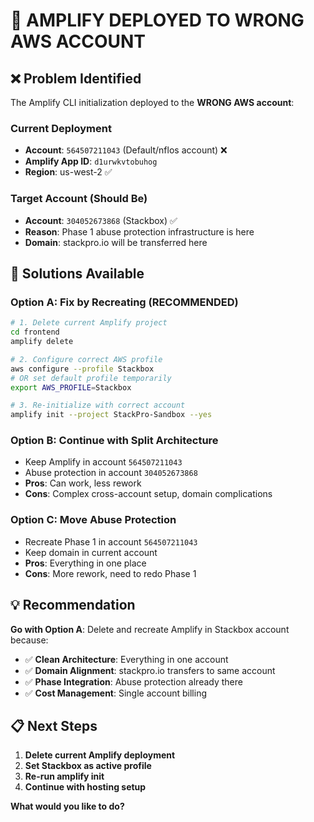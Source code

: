 # 🚨 **AMPLIFY DEPLOYED TO WRONG AWS ACCOUNT**

## ❌ **Problem Identified**

The Amplify CLI initialization deployed to the **WRONG AWS account**:

### **Current Deployment**
- **Account**: `564507211043` (Default/nflos account) ❌
- **Amplify App ID**: `d1urwkvtobuhog` 
- **Region**: us-west-2 ✅

### **Target Account (Should Be)**
- **Account**: `304052673868` (Stackbox) ✅
- **Reason**: Phase 1 abuse protection infrastructure is here
- **Domain**: stackpro.io will be transferred here

## 🔧 **Solutions Available**

### **Option A: Fix by Recreating (RECOMMENDED)**
```bash
# 1. Delete current Amplify project
cd frontend
amplify delete

# 2. Configure correct AWS profile 
aws configure --profile Stackbox
# OR set default profile temporarily
export AWS_PROFILE=Stackbox

# 3. Re-initialize with correct account
amplify init --project StackPro-Sandbox --yes
```

### **Option B: Continue with Split Architecture**
- Keep Amplify in account `564507211043`
- Abuse protection in account `304052673868` 
- **Pros**: Can work, less rework
- **Cons**: Complex cross-account setup, domain complications

### **Option C: Move Abuse Protection** 
- Recreate Phase 1 in account `564507211043`
- Keep domain in current account
- **Pros**: Everything in one place
- **Cons**: More rework, need to redo Phase 1

## 💡 **Recommendation**

**Go with Option A**: Delete and recreate Amplify in Stackbox account because:
- ✅ **Clean Architecture**: Everything in one account
- ✅ **Domain Alignment**: stackpro.io transfers to same account
- ✅ **Phase Integration**: Abuse protection already there
- ✅ **Cost Management**: Single account billing

## 📋 **Next Steps**

1. **Delete current Amplify deployment**
2. **Set Stackbox as active profile** 
3. **Re-run amplify init**
4. **Continue with hosting setup**

**What would you like to do?**
